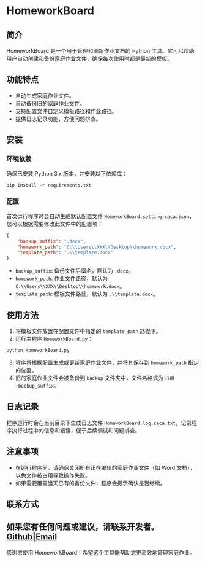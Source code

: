 # HomeworkBoard

## 简介

HomeworkBoard 是一个用于管理和刷新作业文档的 Python 工具。它可以帮助用户自动创建和备份家庭作业文件，确保每次使用时都是最新的模板。

## 功能特点

- 自动生成家庭作业文件。
- 自动备份旧的家庭作业文件。
- 支持配置文件自定义模板路径和作业路径。
- 提供日志记录功能，方便问题排查。

## 安装

### 环境依赖

确保已安装 Python 3.x 版本，并安装以下依赖库：
```shell
pip install -r requirements.txt
```

### 配置

首次运行程序时会自动生成默认配置文件 `HomeworkBoard.setting.caca.json`，您可以根据需要修改此文件中的配置项：
```json
{
    "backup_suffix": ".docx",  
    "homework_path": "C:\\Users\\XXX\\Desktop\\homework.docx", 
    "template_path": ".\\template.docx"
}
```
- `backup_suffix`: 备份文件后缀名，默认为 `.docx`。
- `homework_path`: 作业文件路径，默认为 `C:\\Users\\XXX\\Desktop\\homework.docx`。
- `template_path`: 模板文件路径，默认为 `.\\template.docx`。


## 使用方法

1. 将模板文件放置在配置文件中指定的 `template_path` 路径下。
2. 运行主程序 `HomeworkBoard.py`：
```shell
python HomeworkBoard.py
```
3. 程序将根据配置生成或更新家庭作业文件，并将其保存到 `homework_path` 指定的位置。
4. 旧的家庭作业文件会被备份到 `backup` 文件夹中，文件名格式为 `日期+backup_suffix`。

## 日志记录

程序运行时会在当前目录下生成日志文件 `HomeworkBoard.log.caca.txt`，记录程序执行过程中的信息和错误，便于后续调试和问题排查。

## 注意事项

- 在运行程序前，请确保关闭所有正在编辑的家庭作业文件（如 Word 文档），以免文件被占用导致操作失败。
- 如果需要覆盖当天已有的备份文件，程序会提示确认是否继续。

## 联系方式

如果您有任何问题或建议，请联系开发者。\
[Github](https://github.com/carrot729)|[Email](mailto:CarrotFrank@outlook.com)
---

感谢您使用 HomeworkBoard！希望这个工具能帮助您更高效地管理家庭作业。
